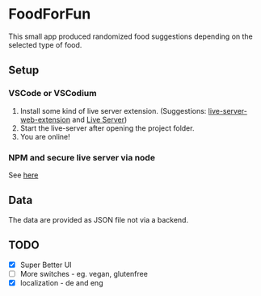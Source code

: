 # FoodForFun

This small app produced randomized food suggestions depending on the selected type of food.

## Setup

### VSCode or VSCodium 

1. Install some kind of live server extension. (Suggestions:  [live-server-web-extension](https://github.com/ritwickdey/live-server-web-extension) and [Live Server](https://marketplace.visualstudio.com/items?itemname=ritwickdey.LiveServer))
2. Start the live-server after opening the project folder. 
3. You are online!

### NPM and secure live server via node

See [here](https://github.com/lwsjs/local-web-server/wiki/How-to-launch-a-secure-local-web-server-(HTTPS))

## Data 

The data are provided as JSON file not via a backend. 

## TODO

- [x] Super Better UI
- [ ] More switches - eg. vegan, glutenfree 
- [x] localization - de and eng